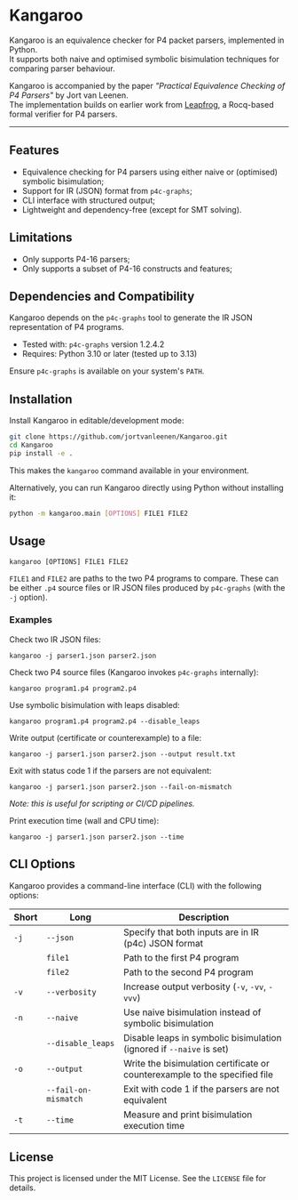 # Kangaroo

Kangaroo is an equivalence checker for P4 packet parsers, implemented in Python.  
It supports both naive and optimised symbolic bisimulation techniques for comparing parser behaviour.

Kangaroo is accompanied by the paper *"Practical Equivalence Checking of P4 Parsers"* by Jort van Leenen.  
The implementation builds on earlier work from [Leapfrog](https://doi.org/10.48550/arXiv.2205.08762), a Rocq-based
formal verifier for P4 parsers.


---

## Features

- Equivalence checking for P4 parsers using either naive or (optimised) symbolic bisimulation;
- Support for IR (JSON) format from `p4c-graphs`;
- CLI interface with structured output;
- Lightweight and dependency-free (except for SMT solving).

## Limitations

- Only supports P4-16 parsers;
- Only supports a subset of P4-16 constructs and features;

## Dependencies and Compatibility

Kangaroo depends on the `p4c-graphs` tool to generate the IR JSON representation of P4 programs.

- Tested with: `p4c-graphs` version 1.2.4.2
- Requires: Python 3.10 or later (tested up to 3.13)

Ensure `p4c-graphs` is available on your system's `PATH`.

## Installation

Install Kangaroo in editable/development mode:

```bash
git clone https://github.com/jortvanleenen/Kangaroo.git
cd Kangaroo
pip install -e .
```

This makes the `kangaroo` command available in your environment.

Alternatively, you can run Kangaroo directly using Python without installing it:

```bash
python -m kangaroo.main [OPTIONS] FILE1 FILE2
```

## Usage

```
kangaroo [OPTIONS] FILE1 FILE2
```

`FILE1` and `FILE2` are paths to the two P4 programs to compare. These can be either `.p4` source files or IR JSON files
produced by `p4c-graphs` (with the `-j` option).

### Examples

Check two IR JSON files:

```
kangaroo -j parser1.json parser2.json
```

Check two P4 source files (Kangaroo invokes `p4c-graphs` internally):

```
kangaroo program1.p4 program2.p4
```

Use symbolic bisimulation with leaps disabled:

```
kangaroo program1.p4 program2.p4 --disable_leaps
```

Write output (certificate or counterexample) to a file:

```
kangaroo -j parser1.json parser2.json --output result.txt
```

Exit with status code 1 if the parsers are not equivalent:

```
kangaroo -j parser1.json parser2.json --fail-on-mismatch
```

_Note: this is useful for scripting or CI/CD pipelines._

Print execution time (wall and CPU time):

```
kangaroo -j parser1.json parser2.json --time
```

## CLI Options

Kangaroo provides a command-line interface (CLI) with the following options:

| Short | Long                 | Description                                                                |
|-------|----------------------|----------------------------------------------------------------------------|
| `-j`  | `--json`             | Specify that both inputs are in IR (p4c) JSON format                       |
|       | `file1`              | Path to the first P4 program                                               |
|       | `file2`              | Path to the second P4 program                                              |
| `-v`  | `--verbosity`        | Increase output verbosity (`-v`, `-vv`, `-vvv`)                            |
| `-n`  | `--naive`            | Use naive bisimulation instead of symbolic bisimulation                    |
|       | `--disable_leaps`    | Disable leaps in symbolic bisimulation (ignored if `--naive` is set)       |
| `-o`  | `--output`           | Write the bisimulation certificate or counterexample to the specified file |
|       | `--fail-on-mismatch` | Exit with code 1 if the parsers are not equivalent                         |
| `-t`  | `--time`             | Measure and print bisimulation execution time                              |

## License

This project is licensed under the MIT License.
See the `LICENSE` file for details.